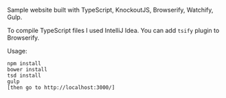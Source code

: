 Sample website built with TypeScript, KnockoutJS, Browserify, Watchify, Gulp.

To compile TypeScript files I used IntelliJ Idea. You can add `tsify` plugin to Browserify.

Usage:

    npm install
    bower install
    tsd install
    gulp
    [then go to http://localhost:3000/]